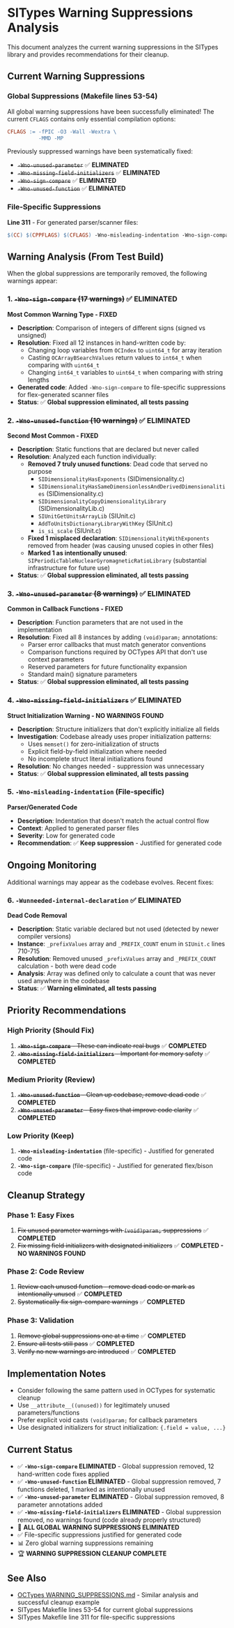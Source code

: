 # SITypes Warning Suppressions Analysis

This document analyzes the current warning suppressions in the SITypes library and provides recommendations for their cleanup.

## Current Warning Suppressions

### Global Suppressions (Makefile lines 53-54)

All global warning suppressions have been successfully eliminated! The current `CFLAGS` contains only essential compilation options:

```makefile
CFLAGS := -fPIC -O3 -Wall -Wextra \
          -MMD -MP
```

Previously suppressed warnings have been systematically fixed:
- ~~`-Wno-unused-parameter`~~ ✅ **ELIMINATED** 
- ~~`-Wno-missing-field-initializers`~~ ✅ **ELIMINATED**
- ~~`-Wno-sign-compare`~~ ✅ **ELIMINATED**
- ~~`-Wno-unused-function`~~ ✅ **ELIMINATED**

### File-Specific Suppressions

**Line 311** - For generated parser/scanner files:
```makefile
$(CC) $(CPPFLAGS) $(CFLAGS) -Wno-misleading-indentation -Wno-sign-compare -c -o $@ $<
```

## Warning Analysis (From Test Build)

When the global suppressions are temporarily removed, the following warnings appear:

### 1. ~~`-Wno-sign-compare` (17 warnings)~~ ✅ **ELIMINATED**
**Most Common Warning Type - FIXED**
- **Description**: Comparison of integers of different signs (signed vs unsigned)
- **Resolution**: Fixed all 12 instances in hand-written code by:
  - Changing loop variables from `OCIndex` to `uint64_t` for array iteration
  - Casting `OCArrayBSearchValues` return values to `int64_t` when comparing with `uint64_t`
  - Changing `int64_t` variables to `uint64_t` when comparing with string lengths
- **Generated code**: Added `-Wno-sign-compare` to file-specific suppressions for flex-generated scanner files
- **Status**: ✅ **Global suppression eliminated, all tests passing**

### 2. ~~`-Wno-unused-function` (10 warnings)~~ ✅ **ELIMINATED**
**Second Most Common - FIXED**
- **Description**: Static functions that are declared but never called
- **Resolution**: Analyzed each function individually:
  - **Removed 7 truly unused functions**: Dead code that served no purpose
    - `SIDimensionalityHasExponents` (SIDimensionality.c)
    - `SIDimensionalityHasSameDimensionlessAndDerivedDimensionalities` (SIDimensionality.c) 
    - `SIDimensionalityCopyDimensionalityLibrary` (SIDimensionalityLib.c)
    - `SIUnitGetUnitsArrayLib` (SIUnit.c)
    - `AddToUnitsDictionaryLibraryWithKey` (SIUnit.c)
    - `is_si_scale` (SIUnit.c)
  - **Fixed 1 misplaced declaration**: `SIDimensionalityWithExponents` removed from header (was causing unused copies in other files)
  - **Marked 1 as intentionally unused**: `SIPeriodicTableNuclearGyromagneticRatioLibrary` (substantial infrastructure for future use)
- **Status**: ✅ **Global suppression eliminated, all tests passing**

### 3. ~~`-Wno-unused-parameter` (8 warnings)~~ ✅ **ELIMINATED**
**Common in Callback Functions - FIXED**
- **Description**: Function parameters that are not used in the implementation
- **Resolution**: Fixed all 8 instances by adding `(void)param;` annotations:
  - Parser error callbacks that must match generator conventions
  - Comparison functions required by OCTypes API that don't use context parameters
  - Reserved parameters for future functionality expansion
  - Standard main() signature parameters
- **Status**: ✅ **Global suppression eliminated, all tests passing**

### 4. ~~`-Wno-missing-field-initializers`~~ ✅ **ELIMINATED**
**Struct Initialization Warning - NO WARNINGS FOUND**
- **Description**: Structure initializers that don't explicitly initialize all fields
- **Investigation**: Codebase already uses proper initialization patterns:
  - Uses `memset()` for zero-initialization of structs
  - Explicit field-by-field initialization where needed
  - No incomplete struct literal initializations found
- **Resolution**: No changes needed - suppression was unnecessary
- **Status**: ✅ **Global suppression eliminated, all tests passing**

### 5. `-Wno-misleading-indentation` (File-specific)
**Parser/Generated Code**
- **Description**: Indentation that doesn't match the actual control flow
- **Context**: Applied to generated parser files
- **Severity**: Low for generated code
- **Recommendation**: ✅ **Keep suppression** - Justified for generated code

## Ongoing Monitoring

Additional warnings may appear as the codebase evolves. Recent fixes:

### 6. `-Wunneeded-internal-declaration` ✅ **ELIMINATED**
**Dead Code Removal**
- **Description**: Static variable declared but not used (detected by newer compiler versions)
- **Instance**: `_prefixValues` array and `_PREFIX_COUNT` enum in `SIUnit.c` lines 710-715
- **Resolution**: Removed unused `_prefixValues` array and `_PREFIX_COUNT` calculation - both were dead code
- **Analysis**: Array was defined only to calculate a count that was never used anywhere in the codebase
- **Status**: ✅ **Warning eliminated, all tests passing**

## Priority Recommendations

### High Priority (Should Fix)
1. ~~**`-Wno-sign-compare`** - These can indicate real bugs~~ ✅ **COMPLETED**
2. ~~**`-Wno-missing-field-initializers`** - Important for memory safety~~ ✅ **COMPLETED**

### Medium Priority (Review)
1. ~~**`-Wno-unused-function`** - Clean up codebase, remove dead code~~ ✅ **COMPLETED**
2. ~~**`-Wno-unused-parameter`** - Easy fixes that improve code clarity~~ ✅ **COMPLETED**

### Low Priority (Keep)
1. **`-Wno-misleading-indentation`** (file-specific) - Justified for generated code
2. **`-Wno-sign-compare`** (file-specific) - Justified for generated flex/bison code

## Cleanup Strategy

### Phase 1: Easy Fixes
1. ~~Fix unused parameter warnings with `(void)param;` suppressions~~ ✅ **COMPLETED**
2. ~~Fix missing field initializers with designated initializers~~ ✅ **COMPLETED - NO WARNINGS FOUND**

### Phase 2: Code Review
1. ~~Review each unused function - remove dead code or mark as intentionally unused~~ ✅ **COMPLETED**
2. ~~Systematically fix sign-compare warnings~~ ✅ **COMPLETED**

### Phase 3: Validation
1. ~~Remove global suppressions one at a time~~ ✅ **COMPLETED**
2. ~~Ensure all tests still pass~~ ✅ **COMPLETED**
3. ~~Verify no new warnings are introduced~~ ✅ **COMPLETED**

## Implementation Notes

- Consider following the same pattern used in OCTypes for systematic cleanup
- Use `__attribute__((unused))` for legitimately unused parameters/functions
- Prefer explicit void casts `(void)param;` for callback parameters
- Use designated initializers for struct initialization: `{.field = value, ...}`

## Current Status

- ✅ **`-Wno-sign-compare` ELIMINATED** - Global suppression removed, 12 hand-written code fixes applied
- ✅ **`-Wno-unused-function` ELIMINATED** - Global suppression removed, 7 functions deleted, 1 marked as intentionally unused
- ✅ **`-Wno-unused-parameter` ELIMINATED** - Global suppression removed, 8 parameter annotations added
- ✅ **`-Wno-missing-field-initializers` ELIMINATED** - Global suppression removed, no warnings found (code already properly structured)
- 🎉 **ALL GLOBAL WARNING SUPPRESSIONS ELIMINATED** 
- ✅ File-specific suppressions justified for generated code
- 📊 Zero global warning suppressions remaining
- 🏆 **WARNING SUPPRESSION CLEANUP COMPLETE**

## See Also

- [OCTypes WARNING_SUPPRESSIONS.md](../OCTypes/WARNING_SUPPRESSIONS.md) - Similar analysis and successful cleanup example
- SITypes Makefile lines 53-54 for current global suppressions
- SITypes Makefile line 311 for file-specific suppressions
